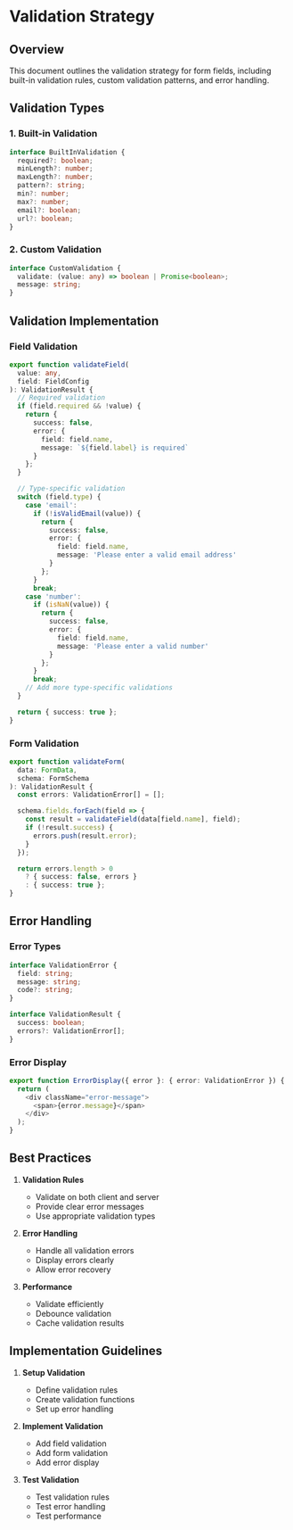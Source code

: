 # Validation Strategy

## Overview

This document outlines the validation strategy for form fields, including built-in validation rules, custom validation patterns, and error handling.

## Validation Types

### 1. Built-in Validation
```typescript
interface BuiltInValidation {
  required?: boolean;
  minLength?: number;
  maxLength?: number;
  pattern?: string;
  min?: number;
  max?: number;
  email?: boolean;
  url?: boolean;
}
```

### 2. Custom Validation
```typescript
interface CustomValidation {
  validate: (value: any) => boolean | Promise<boolean>;
  message: string;
}
```

## Validation Implementation

### Field Validation
```typescript
export function validateField(
  value: any,
  field: FieldConfig
): ValidationResult {
  // Required validation
  if (field.required && !value) {
    return {
      success: false,
      error: {
        field: field.name,
        message: `${field.label} is required`
      }
    };
  }

  // Type-specific validation
  switch (field.type) {
    case 'email':
      if (!isValidEmail(value)) {
        return {
          success: false,
          error: {
            field: field.name,
            message: 'Please enter a valid email address'
          }
        };
      }
      break;
    case 'number':
      if (isNaN(value)) {
        return {
          success: false,
          error: {
            field: field.name,
            message: 'Please enter a valid number'
          }
        };
      }
      break;
    // Add more type-specific validations
  }

  return { success: true };
}
```

### Form Validation
```typescript
export function validateForm(
  data: FormData,
  schema: FormSchema
): ValidationResult {
  const errors: ValidationError[] = [];

  schema.fields.forEach(field => {
    const result = validateField(data[field.name], field);
    if (!result.success) {
      errors.push(result.error);
    }
  });

  return errors.length > 0
    ? { success: false, errors }
    : { success: true };
}
```

## Error Handling

### Error Types
```typescript
interface ValidationError {
  field: string;
  message: string;
  code?: string;
}

interface ValidationResult {
  success: boolean;
  errors?: ValidationError[];
}
```

### Error Display
```typescript
export function ErrorDisplay({ error }: { error: ValidationError }) {
  return (
    <div className="error-message">
      <span>{error.message}</span>
    </div>
  );
}
```

## Best Practices

1. **Validation Rules**
   - Validate on both client and server
   - Provide clear error messages
   - Use appropriate validation types

2. **Error Handling**
   - Handle all validation errors
   - Display errors clearly
   - Allow error recovery

3. **Performance**
   - Validate efficiently
   - Debounce validation
   - Cache validation results

## Implementation Guidelines

1. **Setup Validation**
   - Define validation rules
   - Create validation functions
   - Set up error handling

2. **Implement Validation**
   - Add field validation
   - Add form validation
   - Add error display

3. **Test Validation**
   - Test validation rules
   - Test error handling
   - Test performance 